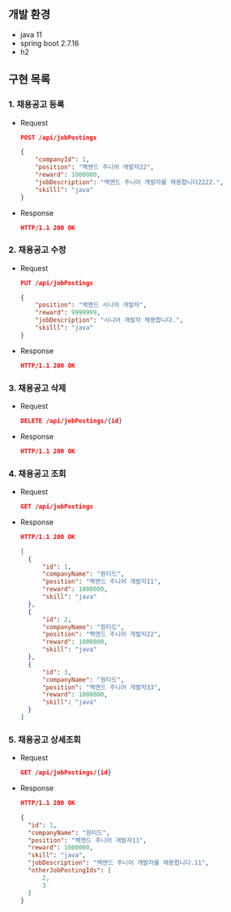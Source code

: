 ## 개발 환경

- java 11
- spring boot 2.7.16
- h2

## 구현 목록

### 1. 채용공고 등록

- Request
  
  ```json
  POST /api/jobPostings
  
  {
      "companyId": 1,
      "position": "백엔드 주니어 개발자22",
      "reward": 1000000,
      "jobDescription": "백엔드 주니어 개발자를 채용합니다2222.",
      "skilll": "java"
  }
  ```

- Response

  ```json
  HTTP/1.1 200 OK
  ```

### 2. 채용공고 수정

- Request

  ```json
  PUT /api/jobPostings
  
  {
      "position": "백엔드 시니어 개발자",
      "reward": 9999999,
      "jobDescription": "시니어 개발자 채용합니다.",
      "skilll": "java"
  }
  ```

- Response

  ```json
  HTTP/1.1 200 OK
  ```

### 3. 채용공고 삭제

- Request

  ```json
  DELETE /api/jobPostings/{id}
  ```

- Response

  ```json
  HTTP/1.1 200 OK
  ```

### 4. 채용공고 조회

- Request

  ```json
  GET /api/jobPostings
  ```

- Response

  ```json
  HTTP/1.1 200 OK
  
  [
    {
        "id": 1,
        "companyName": "원티드",
        "position": "백엔드 주니어 개발자11",
        "reward": 1000000,
        "skill": "java"
    },
    {
        "id": 2,
        "companyName": "원티드",
        "position": "백엔드 주니어 개발자22",
        "reward": 1000000,
        "skill": "java"
    },
    {
        "id": 3,
        "companyName": "원티드",
        "position": "백엔드 주니어 개발자33",
        "reward": 1000000,
        "skill": "java"
    }
  ]
  ```

### 5. 채용공고 상세조회

- Request

  ```json
  GET /api/jobPostings/{id}
  ```

- Response

  ```json
  HTTP/1.1 200 OK
  
  {
    "id": 1,
    "companyName": "원티드",
    "position": "백엔드 주니어 개발자11",
    "reward": 1000000,
    "skill": "java",
    "jobDescription": "백엔드 주니어 개발자를 채용합니다.11",
    "otherJobPostingIds": [
        2,
        3
    ]
  }
  ```
